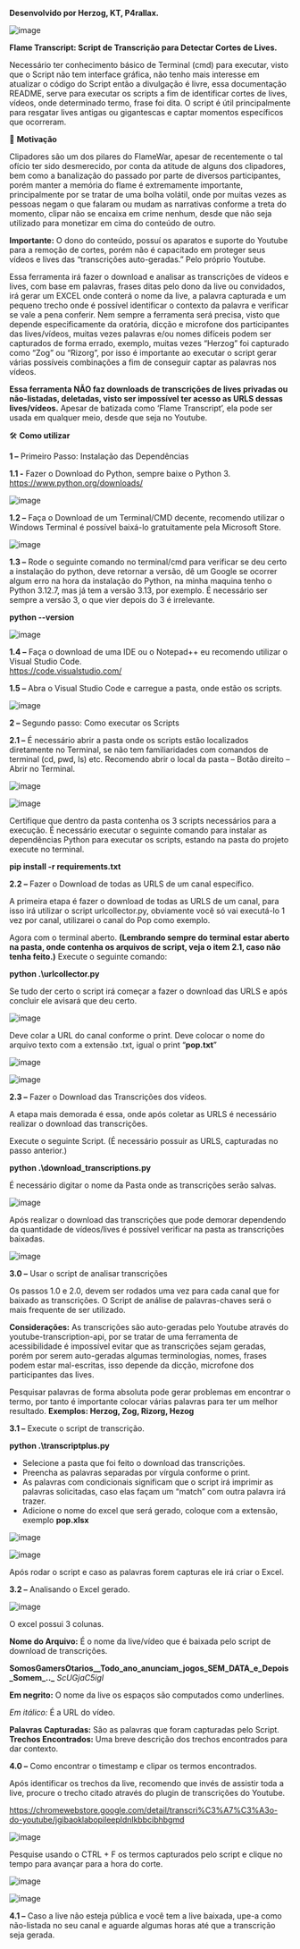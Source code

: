 **Desenvolvido por Herzog, KT, P4rallax.**

![image](https://github.com/user-attachments/assets/f282355b-0772-4ff3-8269-02e88f021c9d)


**Flame Transcript: Script de Transcrição para Detectar Cortes de Lives.**

Necessário ter conhecimento básico de Terminal (cmd) para executar, visto que o Script não tem interface gráfica, não tenho mais interesse em atualizar o código do Script então a divulgação é livre, essa documentação README, serve para executar os scripts a fim de identificar cortes de lives, vídeos, onde determinado termo, frase foi dita. O script é útil principalmente para resgatar lives antigas ou gigantescas e captar momentos específicos que ocorreram. 


📖 **Motivação**

Clipadores são um dos pilares do FlameWar, apesar de recentemente o tal ofício ter sido desmerecido, por conta da atitude de alguns dos clipadores, bem como a banalização do passado por parte de diversos participantes, porém manter a memória do flame é extremamente importante, principalmente por se tratar de uma bolha volátil, onde por muitas vezes as pessoas negam o que falaram ou mudam as narrativas conforme a treta do momento, clipar não se encaixa em crime nenhum, desde que não seja utilizado para monetizar em cima do conteúdo de outro.

**Importante:** O dono do conteúdo, possuí os aparatos e suporte do Youtube para a remoção de cortes, porém não é capacitado em proteger seus vídeos e lives das “transcrições auto-geradas.” Pelo próprio Youtube. 

Essa ferramenta irá fazer o download e analisar as transcrições de vídeos e lives, com base em palavras, frases ditas pelo dono da live ou convidados, irá gerar um EXCEL onde conterá o nome da live, a palavra capturada e um pequeno trecho onde é possível identificar o contexto da palavra e verificar se vale a pena conferir.
Nem sempre a ferramenta será precisa, visto que depende especificamente da oratória, dicção e microfone dos participantes das lives/vídeos, muitas vezes palavras e/ou nomes difíceis podem ser capturados de forma errado, exemplo, muitas vezes “Herzog” foi capturado como “Zog” ou “Rizorg”, por isso é importante ao executar o script gerar várias possíveis combinações a fim de conseguir captar as palavras nos vídeos.


**Essa ferramenta NÃO faz downloads de transcrições de lives privadas ou não-listadas, deletadas, visto ser impossível ter acesso as URLS dessas lives/vídeos.**
Apesar de batizada como ‘Flame Transcript’, ela pode ser usada em qualquer meio, desde que seja no Youtube. 



🛠️ **Como utilizar**


**1 –** Primeiro Passo: Instalação das Dependências


**1.1 -** Fazer o Download do Python, sempre baixe o Python 3.  https://www.python.org/downloads/

![image](https://github.com/user-attachments/assets/982a9d17-be19-4fef-bd86-1abb7f34f244)


**1.2 –** Faça o Download de um Terminal/CMD decente, recomendo utilizar o Windows Terminal é possível baixá-lo gratuitamente pela Microsoft Store.


![image](https://github.com/user-attachments/assets/14c3d276-62fe-4626-91aa-dc38c668cf4e)


**1.3 –** Rode o seguinte comando no terminal/cmd para verificar se deu certo a instalação do python, deve retornar a versão, dê um Google se ocorrer algum erro na hora da instalação do Python, na minha maquina tenho o Python 3.12.7, mas já tem a versão 3.13, por exemplo. É necessário ser sempre a versão 3, o que vier depois do 3 é irrelevante. 


**python --version**

![image](https://github.com/user-attachments/assets/f243b943-4e45-4011-ab26-584eb66af645)


**1.4 –** Faça o download de uma IDE ou o Notepad++ eu recomendo utilizar o Visual Studio Code.  
https://code.visualstudio.com/


**1.5 –** Abra o Visual Studio Code e carregue a pasta, onde estão os scripts. 


![image](https://github.com/user-attachments/assets/c3dc53cd-4bb9-4571-b5e6-4f6c889043b7)

**2 –** Segundo passo: Como executar os Scripts


**2.1 –** É necessário abrir a pasta onde os scripts estão localizados diretamente no Terminal, se não tem familiaridades com comandos de terminal (cd, pwd, ls) etc. Recomendo abrir o local da pasta – Botão direito – Abrir no Terminal.


![image](https://github.com/user-attachments/assets/94c34adf-2a42-4e01-a1f8-8d9df6e7a60f)


![image](https://github.com/user-attachments/assets/9dfbaaeb-62f8-4de1-a6ef-113195d17e46)


Certifique que dentro da pasta contenha os 3 scripts necessários para a execução. 
É necessário executar o seguinte comando para instalar as dependências Python para executar os scripts, estando na pasta do projeto execute no terminal.


**pip install -r requirements.txt**


**2.2 –** Fazer o Download de todas as URLS de um canal específico. 


A primeira etapa é fazer o download de todas as URLS de um canal, para isso irá utilizar o script urlcollector.py, obviamente você só vai executá-lo 1 vez por canal, utilizarei o canal do Pop como exemplo. 


Agora com o terminal aberto. **(Lembrando sempre do terminal estar aberto na pasta, onde contenha os arquivos de script, veja o item 2.1, caso não tenha feito.)**
Execute o seguinte comando: 


**python .\urlcollector.py**


Se tudo der certo o script irá começar a fazer o download das URLS e após concluir ele avisará que deu certo.


![image](https://github.com/user-attachments/assets/b79db22e-6810-4c2d-93d1-05821871b325)


Deve colar a URL do canal conforme o print.
Deve colocar o nome do arquivo texto com a extensão .txt, igual o print “**pop.txt**”


![image](https://github.com/user-attachments/assets/c2a1f242-0a65-45df-912a-35fe80709120)


![image](https://github.com/user-attachments/assets/5e62ef33-80e5-4b55-b15d-f486b625fe1e)


**2.3 –** Fazer o Download das Transcrições dos vídeos.


A etapa mais demorada é essa, onde após coletar as URLS é necessário realizar o download das transcrições.

Execute o seguinte Script. (É necessário possuir as URLS, capturadas no passo anterior.)

**python .\download_transcriptions.py**

É necessário digitar o nome da Pasta onde as transcrições serão salvas. 

![image](https://github.com/user-attachments/assets/e26c3694-e823-4169-8c3a-879b0b3002f2)

Após realizar o download das transcrições que pode demorar dependendo da quantidade de vídeos/lives é possível verificar na pasta as transcrições baixadas.

![image](https://github.com/user-attachments/assets/19ac4571-6b02-470c-a9d3-eb161f3e1760)


**3.0 –** Usar o script de analisar transcrições


Os passos 1.0 e 2.0, devem ser rodados uma vez para cada canal que for baixado as transcrições. O Script de análise de palavras-chaves será o mais frequente de ser utilizado. 


**Considerações:** As transcrições são auto-geradas pelo Youtube através do youtube-transcription-api, por se tratar de uma ferramenta de acessibilidade é impossível evitar que as transcrições sejam geradas, porém por serem auto-geradas algumas terminologias, nomes, frases podem estar mal-escritas, isso depende da dicção, microfone dos participantes das lives.

Pesquisar palavras de forma absoluta pode gerar problemas em encontrar o termo, por tanto é importante colocar várias palavras para ter um melhor resultado.
**Exemplos: Herzog, Zog, Rizorg, Hezog**


**3.1 –** Execute o script de transcrição.


**python .\transcriptplus.py**

- Selecione a pasta que foi feito o download das transcrições.
- Preencha as palavras separadas por vírgula conforme o print.
- As palavras com condicionais significam que o script irá imprimir as palavras solicitadas, caso elas façam um “match” com outra palavra irá trazer. 
- Adicione o nome do excel que será gerado, coloque com a extensão, exemplo
**pop.xlsx**
  

![image](https://github.com/user-attachments/assets/03ddc4c9-925c-4960-99ef-57ce9b091040)

![image](https://github.com/user-attachments/assets/c9177132-0881-41da-811d-5bab691ac6c8)


Após rodar o script e caso as palavras forem capturas ele irá criar o Excel.

**3.2 –** Analisando o Excel gerado.


![image](https://github.com/user-attachments/assets/380b1902-8d64-450d-8cae-881ddae17c3f)

O excel possui 3 colunas.


**Nome do Arquivo:** É o nome da live/vídeo que é baixada pelo script de download de transcrições. 


**SomosGamersOtarios__Todo_ano_anunciam_jogos_SEM_DATA_e_Depois_Somem_.._** *ScUGjaC5igI*


**Em negrito:** O nome da live os espaços são computados como underlines.


*Em itálico:* É a URL do vídeo. 

**Palavras Capturadas:**  São as palavras que foram capturadas pelo Script.
**Trechos Encontrados:** Uma breve descrição dos trechos encontrados para dar contexto.


**4.0 –** Como encontrar o timestamp e clipar os termos encontrados. 

Após identificar os trechos da live, recomendo que invés de assistir toda a live, procure o trecho citado através do plugin de transcrições do Youtube. 

https://chromewebstore.google.com/detail/transcri%C3%A7%C3%A3o-do-youtube/jgibaoklabopileepldnlkbbcibhbgmd

![image](https://github.com/user-attachments/assets/be2f5210-c536-4cbe-a060-0a0babb2947f)

Pesquise usando o CTRL + F os termos capturados pelo script e clique no tempo para avançar para a hora do corte.

![image](https://github.com/user-attachments/assets/1e33ea46-f40e-495e-bad6-3a0d48b3ab5d)

![image](https://github.com/user-attachments/assets/6c43008a-4a10-4690-883d-1b46a87d5fbb)

**4.1 –** Caso a live não esteja pública e você tem a live baixada, upe-a como não-listada no seu canal e aguarde algumas horas até que a transcrição seja gerada. 


































